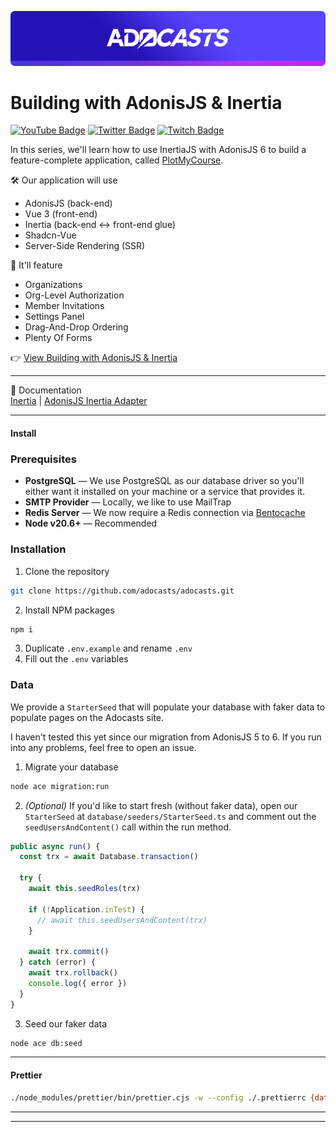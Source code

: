 ![Adocasts](https://github.com/adocasts/.github/blob/main/assets/brand-banner-rounded.png?raw=true)

# Building with AdonisJS & Inertia

[![YouTube Badge](https://img.shields.io/youtube/channel/subscribers/UCTEKX3KQAJi7_0-_rSz0Edg?logo=YouTube&style=for-the-badge)](https://youtube.com/adocasts)
[![Twitter Badge](https://img.shields.io/twitter/follow/adocasts?logo=twitter&logoColor=white&style=for-the-badge)](https://twitter.com/adocasts)
[![Twitch Badge](https://img.shields.io/twitch/status/adocasts?logo=twitch&logoColor=white&style=for-the-badge)](https://twitch.tv/adocasts)

In this series, we'll learn how to use InertiaJS with AdonisJS 6 to build a feature-complete application, called [PlotMyCourse](https://plotmycourse.app).

🛠️ Our application will use

- AdonisJS (back-end)
- Vue 3 (front-end)
- Inertia (back-end ↔ front-end glue)
- Shadcn-Vue
- Server-Side Rendering (SSR)

🎯 It'll feature

- Organizations
- Org-Level Authorization
- Member Invitations
- Settings Panel
- Drag-And-Drop Ordering
- Plenty Of Forms

👉 [View Building with AdonisJS & Inertia](https://adocasts.com/series/building-with-inertiajs)

---

📑 Documentation
<br/>
[Inertia](https://inertiajs.com/) | [AdonisJS Inertia Adapter](https://docs.adonisjs.com/guides/views-and-templates/inertia)

---

#### Install


### Prerequisites
* **PostgreSQL** &mdash; We use PostgreSQL as our database driver so you'll either want it installed on your machine or a service that provides it.
* **SMTP Provider** &mdash; Locally, we like to use MailTrap
* **Redis Server** &mdash; We now require a Redis connection via [Bentocache](https://bentocache.dev/docs/introduction)
* **Node v20.6+** &mdash; Recommended

### Installation
1. Clone the repository
```sh
git clone https://github.com/adocasts/adocasts.git
```
2. Install NPM packages
```sh
npm i
```
3. Duplicate `.env.example` and rename `.env`
4. Fill out the `.env` variables

### Data
We provide a `StarterSeed` that will populate your database with faker data to populate pages on the Adocasts site.

I haven't tested this yet since our migration from AdonisJS 5 to 6. If you run into any problems, feel free to open an issue.

1. Migrate your database
```sh
node ace migration:run
```
2. _(Optional)_ If you'd like to start fresh (without faker data), open our `StarterSeed` at `database/seeders/StarterSeed.ts` and comment out the `seedUsersAndContent()` call within the run method.
```ts
public async run() {
  const trx = await Database.transaction()

  try {
    await this.seedRoles(trx)

    if (!Application.inTest) {
      // await this.seedUsersAndContent(trx)
    }

    await trx.commit()
  } catch (error) {
    await trx.rollback()
    console.log({ error })
  }
}
```
3. Seed our faker data
```sh
node ace db:seed
```
---

#### Prettier

```sh
./node_modules/prettier/bin/prettier.cjs -w --config ./.prettierrc {database,config,start,resources,app,bin,inertia,tests} *.{ts,js,json}
```

---
---
